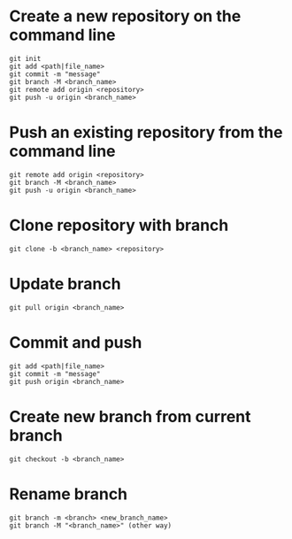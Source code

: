 # Create a new repository on the command line
```
git init
git add <path|file_name>
git commit -m "message"
git branch -M <branch_name>
git remote add origin <repository>
git push -u origin <branch_name>
```
# Push an existing repository from the command line
```
git remote add origin <repository>
git branch -M <branch_name>
git push -u origin <branch_name>
```
# Clone repository with branch
```
git clone -b <branch_name> <repository>
```
# Update branch
```
git pull origin <branch_name>
```
# Commit and push
```
git add <path|file_name>
git commit -m "message"
git push origin <branch_name>
```
# Create new branch from current branch
```
git checkout -b <branch_name>
```
# Rename branch
```
git branch -m <branch> <new_branch_name>
git branch -M "<branch_name>" (other way)
```
